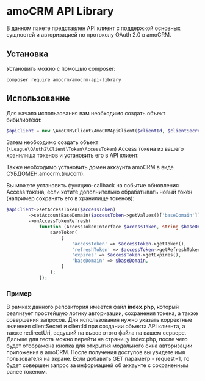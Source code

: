 # amoCRM API Library

В данном пакете представлен API клиент с поддержкой основных сущностей и авторизацией по протоколу OAuth 2.0 в amoCRM.

## Установка

Установить можно с помощью composer:

```
composer require amocrm/amocrm-api-library
```

## Использование

Для начала использования вам необходимо создать объект бибилиотеки:
```php
$apiClient = new \AmoCRM\Client\AmoCRMApiClient($clientId, $clientSecret, $redirectUri);
```

Затем необходимо создать объект (`\League\OAuth2\Client\Token\AccessToken`) Access токена из вашего хранилища токенов и установить его в API клиент.

Также необходимо установить домен аккаунта amoCRM в виде СУБДОМЕН.amocrm.(ru/com).

Вы можете установить функцию-callback на событие обновления Access токена, если хотите дополнительно обрабатывать новый токен (например сохранять его в хранилище токенов):
```php
$apiClient->setAccessToken($accessToken)
        ->setAccountBaseDomain($accessToken->getValues()['baseDomain'])
        ->onAccessTokenRefresh(
            function (AccessTokenInterface $accessToken, string $baseDomain) {
                saveToken(
                    [
                        'accessToken' => $accessToken->getToken(),
                        'refreshToken' => $accessToken->getRefreshToken(),
                        'expires' => $accessToken->getExpires(),
                        'baseDomain' => $baseDomain,
                    ]
                );
            });
```

### Пример
В рамках данного репозитория имеется файл **index.php**, который реализует простейшую логику авторизации, сохранения токена, а также совершения запросов.
Для использования нужно указать корректные значения clientSecret и clientId при создании объекта API клиента, а также redirectUri, ведущий на вызов этого файла на вашем сервере.
Дальше для теста можно перейти на страницу index.php, после чего будет отображена кнопка для открытия модального окна авторизации приложения в amoCRM.
После получения доступов вы увидете имя пользователя на экране.
Если добавить GET параметр - request=1, то будет совершен запрос за информацией об аккаунте с сохраненным ранее токеном.